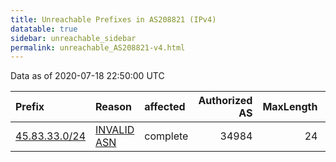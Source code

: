 ```yaml
---
title: Unreachable Prefixes in AS208821 (IPv4)
datatable: true
sidebar: unreachable_sidebar
permalink: unreachable_AS208821-v4.html
---
```


Data as of 2020-07-18 22:50:00 UTC


<div class="datatable-begin"></div>

| Prefix                                               | Reason                                                                                                | affected   |   Authorized AS |   MaxLength | Anchor                                         |   unreachable /24s |
|:-----------------------------------------------------|:------------------------------------------------------------------------------------------------------|:-----------|----------------:|------------:|:-----------------------------------------------|-------------------:|
| [45.83.33.0/24](https://stat.ripe.net/45.83.33.0/24) | [INVALID ASN](https://rpki-validator.ripe.net/announcement-preview?asn=AS208821&prefix=45.83.33.0/24) | complete   |           34984 |          24 | [RIPE](unreachable_RIPE_NCC_RPKI_Root-v4.html) |                  1 |

<div class="datatable-end"></div>